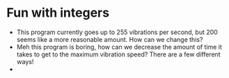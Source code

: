 # Fun with integers

* This program currently goes up to 255 vibrations per second, but 200 seems like a more reasonable amount. How can we change this?
* Meh this program is boring, how can we decrease the amount of time it takes to get to the maximum vibration speed? There are a few different ways!
* 